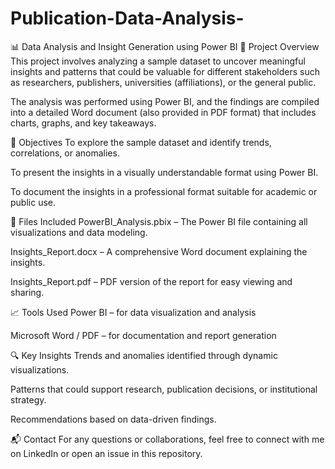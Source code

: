 # Publication-Data-Analysis-

📊 Data Analysis and Insight Generation using Power BI
📁 Project Overview
This project involves analyzing a sample dataset to uncover meaningful insights and patterns that could be valuable for different stakeholders such as researchers, publishers, universities (affiliations), or the general public.

The analysis was performed using Power BI, and the findings are compiled into a detailed Word document (also provided in PDF format) that includes charts, graphs, and key takeaways.

📌 Objectives
To explore the sample dataset and identify trends, correlations, or anomalies.

To present the insights in a visually understandable format using Power BI.

To document the insights in a professional format suitable for academic or public use.

📂 Files Included
PowerBI_Analysis.pbix – The Power BI file containing all visualizations and data modeling.

Insights_Report.docx – A comprehensive Word document explaining the insights.

Insights_Report.pdf – PDF version of the report for easy viewing and sharing.

📈 Tools Used
Power BI – for data visualization and analysis

Microsoft Word / PDF – for documentation and report generation

🔍 Key Insights
Trends and anomalies identified through dynamic visualizations.

Patterns that could support research, publication decisions, or institutional strategy.

Recommendations based on data-driven findings.


📬 Contact
For any questions or collaborations, feel free to connect with me on LinkedIn or open an issue in this repository.

